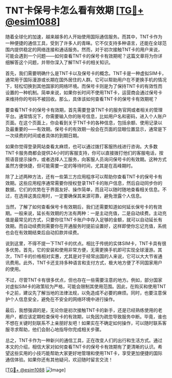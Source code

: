 # TNT卡保号卡怎么看有效期 [[TG💪+ @esim1088](https://t.me/s/esim1088)]

随着全球化的加速，越来越多的人开始使用国际通信服务。而其中，TNT卡作为一种便捷的通信工具，受到了许多人的青睐。它不仅支持多种语言，还能在全球范围内提供稳定的网络连接和通话服务。然而，对于初次接触TNT卡的用户来说，可能会遇到一个问题——如何查看TNT卡的保号卡有效期呢？这篇文章将为你详细解答这个问题，并带你深入了解TNT卡的相关知识。

首先，我们需要明确什么是TNT卡以及保号卡的概念。TNT卡是一种虚拟SIM卡，通常用于国际漫游或长期在国外居住的人群。它可以帮助用户在不更换手机的情况下，轻松切换到其他国家的网络环境。而保号卡则是为了保持TNT卡的有效性而设置的一种机制。简单来说，如果你长时间不使用TNT卡，运营商会通过保号卡来维持你的号码不被回收。那么，具体该如何查看TNT卡的保号卡有效期呢？

要查看TNT卡的保号卡有效期，首先需要登录TNT卡的服务官网或者相关的管理平台。通常情况下，你需要输入你的账号信息，比如用户名和密码，进入个人账户页面。在这个页面上，你会看到关于TNT卡的各种信息，包括余额、使用记录以及最重要的——有效期。保号卡的有效期一般会在页面的显眼位置显示，通常是下一次续费的时间或者具体的到期日期。

如果你觉得登录网站查看太麻烦，也可以通过拨打客服热线进行咨询。大多数TNT卡服务商都会提供24小时的客服支持，你可以直接拨打他们的客服电话，按照语音提示操作，或者选择人工服务，向客服人员询问保号卡的有效期。这种方式虽然方便快捷，但可能需要一定的等待时间，尤其是在高峰期时。

除了上述两种方法，还有一些第三方应用程序可以帮助你查看TNT卡的保号卡有效期。这些应用程序通常需要你授权登录TNT卡的账户信息，然后自动同步你的数据。它们的优势在于界面友好、操作简单，而且可以随时随地查看相关信息。不过，在选择这类应用时，一定要确保其来源可靠，避免泄露个人信息。

当然，了解了如何查看保号卡有效期后，我们还需要知道如何延长保号卡的有效期。一般来说，延长有效期的方法有两种：一是主动充值，二是自动续费。主动充值是最常见的方式，只要你往TNT卡账户中存入足够的金额，就可以自动延长有效期。而自动续费则需要你在开通服务时提前设置好，这样即使你忘记充值，系统也会在有效期结束后自动扣款并续费。

说到这里，不得不提一下TNT卡的优点。相比于传统的实体SIM卡，TNT卡具有很多优势。首先，它的安装和使用非常方便，无需更换手机即可实现全球漫游。其次，TNT卡的价格相对实惠，尤其是对于经常出国的人来说，它可以大大节省通讯费用。此外，TNT卡还支持多种语言和支付方式，极大地方便了不同国家用户的使用。

不过，尽管TNT卡有很多优点，但也存在一些需要注意的地方。例如，部分国家对虚拟SIM卡的政策较为严格，可能会限制其使用范围。因此，在购买和使用TNT卡之前，建议先了解当地的法律法规，以免造成不必要的麻烦。同时，也要注意保护个人信息安全，避免在不安全的网络环境中进行操作。

最后，我想强调的是，无论你是初次接触TNT卡的新手，还是已经熟练使用的老用户，都应该定期检查保号卡的有效期，以免因为疏忽导致服务中断。毕竟，谁也不想在关键时刻联系不上亲朋好友吧！如果实在不确定如何操作，可以随时联系客服寻求帮助，他们会耐心地指导你完成相关步骤。

总之，TNT卡作为一种新兴的通信工具，正在改变人们的出行和生活方式。通过本文的介绍，相信大家对如何查看TNT卡的保号卡有效期有了更清晰的认识。希望这些实用的小技巧能帮助大家更好地管理和使用TNT卡，享受更加便捷的国际通信体验。如果你还有其他疑问，欢迎随时留言交流！

[[TG💪+ @esim1088](https://t.me/s/esim1088) ![Image](https://i.postimg.cc/4NQfJmqS/Snipaste-2025-05-13-00-14-12.png)]